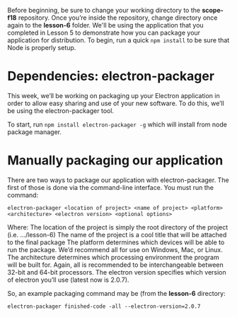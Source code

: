 Before beginning, be sure to change your working directory to the **scope-f18** repository.  Once you’re inside the repository, change directory once again to the **lesson-6** folder.  We'll be using the application that you completed in Lesson 5 to demonstrate how you can package your application for distribution.  To begin, run a quick `npm install` to be sure that Node is properly setup.

# Dependencies: electron-packager
This week, we’ll be working on packaging up your Electron application in order to allow easy sharing and use of your new software.  To do this, we’ll be using the electron-packager tool.

To start, run `npm install electron-packager -g` which will install from node package manager.

# Manually packaging our application
There are two ways to package our application with electron-packager.  The first of those is done via the command-line interface.  You must run the command:
```Shell
electron-packager <location of project> <name of project> <platform> <architecture> <electron version> <optional options>
```
Where:
The location of the project is simply the root directory of the project (i.e. .../lesson-6)
The name of the project is a cool title that will be attached to the final package
The platform determines which devices will be able to run the package.  We’d recommend all for use on Windows, Mac, or Linux.
The architecture determines which processing environment the program will be built for.  Again, all is recommended to be interchangeable between 32-bit and 64-bit processors.
The electron version specifies which version of electron you’ll use (latest now is 2.0.7).

So, an example packaging command may be (from the **lesson-6** directory:
```Shell
electron-packager finished-code -all --electron-version=2.0.7
```
